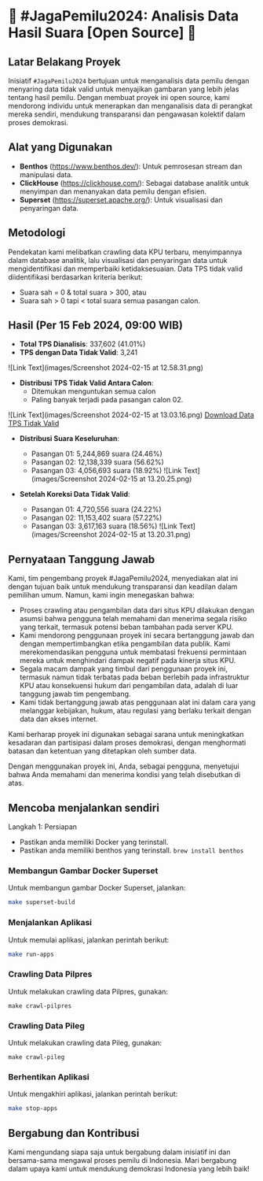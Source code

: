 # 🚀 #JagaPemilu2024: Analisis Data Hasil Suara [Open Source] 🚀

## Latar Belakang Proyek
Inisiatif `#JagaPemilu2024` bertujuan untuk menganalisis data pemilu dengan menyaring data tidak valid untuk menyajikan gambaran yang lebih jelas tentang hasil pemilu. Dengan membuat proyek ini open source, kami mendorong individu untuk menerapkan dan menganalisis data di perangkat mereka sendiri, mendukung transparansi dan pengawasan kolektif dalam proses demokrasi.

## Alat yang Digunakan
- **Benthos** (https://www.benthos.dev/): Untuk pemrosesan stream dan manipulasi data.
- **ClickHouse** (https://clickhouse.com/): Sebagai database analitik untuk menyimpan dan menanyakan data pemilu dengan efisien.
- **Superset** (https://superset.apache.org/): Untuk visualisasi dan penyaringan data.

## Metodologi
Pendekatan kami melibatkan crawling data KPU terbaru, menyimpannya dalam database analitik, lalu visualisasi dan penyaringan data untuk mengidentifikasi dan memperbaiki ketidaksesuaian. Data TPS tidak valid diidentifikasi berdasarkan kriteria berikut:
- Suara sah = 0 & total suara > 300, atau
- Suara sah > 0 tapi < total suara semua pasangan calon.

## Hasil (Per 15 Feb 2024, 09:00 WIB)
- **Total TPS Dianalisis**: 337,602 (41.01%)
- **TPS dengan Data Tidak Valid**: 3,241

![Link Text](images/Screenshot 2024-02-15 at 12.58.31.png)

- **Distribusi TPS Tidak Valid Antara Calon**:
  - Ditemukan menguntukan semua calon 
  - Paling banyak terjadi pada pasangan calon 02.

![Link Text](images/Screenshot 2024-02-15 at 13.03.16.png)
[Download Data TPS Tidak Valid](https://docs.google.com/spreadsheets/d/1GdXAggXsYzqaiLT7XrsUe_7pOtUF1ZQGJRmTJlONB8E/edit?usp=sharing)

- **Distribusi Suara Keseluruhan**:
    - Pasangan 01: 5,244,869 suara (24.46%)
    - Pasangan 02: 12,138,339 suara (56.62%)
    - Pasangan 03: 4,056,693 suara (18.92%)
![Link Text](images/Screenshot 2024-02-15 at 13.20.25.png)

- **Setelah Koreksi Data Tidak Valid**:
    - Pasangan 01: 4,720,556 suara (24.22%)
    - Pasangan 02: 11,153,402 suara (57.22%)
    - Pasangan 03: 3,617,163 suara (18.56%)
      ![Link Text](images/Screenshot 2024-02-15 at 13.20.31.png)

## Pernyataan Tanggung Jawab

Kami, tim pengembang proyek #JagaPemilu2024, menyediakan alat ini dengan tujuan baik untuk mendukung transparansi dan keadilan dalam pemilihan umum. Namun, kami ingin menegaskan bahwa:

- Proses crawling atau pengambilan data dari situs KPU dilakukan dengan asumsi bahwa pengguna telah memahami dan menerima segala risiko yang terkait, termasuk potensi beban tambahan pada server KPU.
- Kami mendorong penggunaan proyek ini secara bertanggung jawab dan dengan mempertimbangkan etika pengambilan data publik. Kami merekomendasikan pengguna untuk membatasi frekuensi permintaan mereka untuk menghindari dampak negatif pada kinerja situs KPU.
- Segala macam dampak yang timbul dari penggunaan proyek ini, termasuk namun tidak terbatas pada beban berlebih pada infrastruktur KPU atau konsekuensi hukum dari pengambilan data, adalah di luar tanggung jawab tim pengembang.
- Kami tidak bertanggung jawab atas penggunaan alat ini dalam cara yang melanggar kebijakan, hukum, atau regulasi yang berlaku terkait dengan data dan akses internet.

Kami berharap proyek ini digunakan sebagai sarana untuk meningkatkan kesadaran dan partisipasi dalam proses demokrasi, dengan menghormati batasan dan ketentuan yang ditetapkan oleh sumber data.

Dengan menggunakan proyek ini, Anda, sebagai pengguna, menyetujui bahwa Anda memahami dan menerima kondisi yang telah disebutkan di atas.


## Mencoba menjalankan sendiri

Langkah 1: Persiapan
- Pastikan anda memiliki Docker yang terinstall.
- Pastikan anda memiliki benthos yang terinstall. `brew install benthos`


### Membangun Gambar Docker Superset
Untuk membangun gambar Docker Superset, jalankan:

```bash
make superset-build
```

### Menjalankan Aplikasi

Untuk memulai aplikasi, jalankan perintah berikut:

```bash
make run-apps
```

### Crawling Data Pilpres
Untuk melakukan crawling data Pilpres, gunakan:

```
make crawl-pilpres
```

### Crawling Data Pileg
Untuk melakukan crawling data Pileg, gunakan:

```
make crawl-pileg
```

### Berhentikan Aplikasi

Untuk mengakhiri aplikasi, jalankan perintah berikut:

```bash
make stop-apps
```



## Bergabung dan Kontribusi
Kami mengundang siapa saja untuk bergabung dalam inisiatif ini dan bersama-sama mengawal proses pemilu di Indonesia. Mari bergabung dalam upaya kami untuk mendukung demokrasi Indonesia yang lebih baik!
